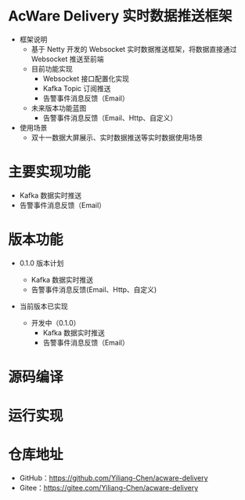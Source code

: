 # AcWare Delivery 实时数据推送框架
- 框架说明
  - 基于 Netty 开发的 Websocket 实时数据推送框架，将数据直接通过 Websocket 推送至前端
  - 目前功能实现 
    - Websocket 接口配置化实现
    - Kafka Topic 订阅推送
    - 告警事件消息反馈（Email）
  - 未来版本功能蓝图
    - 告警事件消息反馈（Email、Http、自定义）
- 使用场景
  - 双十一数据大屏展示、实时数据推送等实时数据使用场景

# 主要实现功能
- Kafka 数据实时推送
- 告警事件消息反馈（Email）

# 版本功能
- 0.1.0 版本计划
  - Kafka 数据实时推送
  - 告警事件消息反馈(Email、Http、自定义)

- 当前版本已实现
  - 开发中（0.1.0）
    - Kafka 数据实时推送
    - 告警事件消息反馈（Email）

# 源码编译
# 运行实现
# 仓库地址
- GitHub：https://github.com/Yiliang-Chen/acware-delivery
- Gitee：https://gitee.com/Yiliang-Chen/acware-delivery